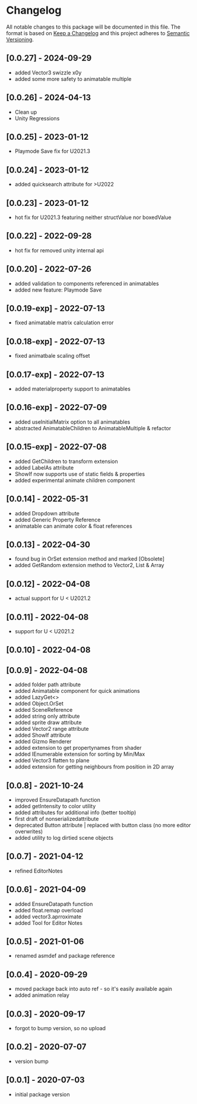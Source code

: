 # Changelog
All notable changes to this package will be documented in this file.
The format is based on [Keep a Changelog](http://keepachangelog.com/en/1.0.0/) and this project adheres to [Semantic Versioning](http://semver.org/spec/v2.0.0.html).

## [0.0.27] - 2024-09-29
- added Vector3 swizzle x0y
- added some more safety to animatable multiple 

## [0.0.26] - 2024-04-13
- Clean up
- Unity Regressions

## [0.0.25] - 2023-01-12
- Playmode Save fix for U2021.3

## [0.0.24] - 2023-01-12
- added quicksearch attribute for >U2022

## [0.0.23] - 2023-01-12
- hot fix for U2021.3 featuring neither structValue nor boxedValue

## [0.0.22] - 2022-09-28
- hot fix for removed unity internal api

## [0.0.20] - 2022-07-26
- added validation to components referenced in animatables
- added new feature: Playmode Save

## [0.0.19-exp] - 2022-07-13
- fixed animatable matrix calculation error

## [0.0.18-exp] - 2022-07-13
- fixed animatbale scaling offset

## [0.0.17-exp] - 2022-07-13
- added materialproperty support to animatables

## [0.0.16-exp] - 2022-07-09
- added useInitialMatrix option to all animatables
- abstracted AnimatableChildren to AnimatableMultiple & refactor

## [0.0.15-exp] - 2022-07-08
- added GetChildren to transform extension
- added LabelAs attribute
- ShowIf now supports use of static fields & properties
- added experimental animate children component

## [0.0.14] - 2022-05-31
- added Dropdown attribute
- added Generic Property Reference
- animatable can animate color & float references

## [0.0.13] - 2022-04-30
- found bug in OrSet extension method and marked [Obsolete]
- added GetRandom extension method to Vector2, List & Array

## [0.0.12] - 2022-04-08
- actual support for U < U2021.2

## [0.0.11] - 2022-04-08
- support for U < U2021.2

## [0.0.10] - 2022-04-08

## [0.0.9] - 2022-04-08
- added folder path attribute
- added Animatable component for quick animations
- added LazyGet<>
- added Object.OrSet
- added SceneReference
- added string only attribute
- added sprite draw attribute
- added Vector2 range attribute
- added ShowIf attribute
- added Gizmo Renderer
- added extension to get propertynames from shader
- added IEnumerable extension for sorting by Min/Max
- added Vector3 flatten to plane
- added extension for getting neighbours from position in 2D array

## [0.0.8] - 2021-10-24
- improved EnsureDatapath function
- added getIntensity to color utility
- added attributes for additional info (better tooltip)
- first draft of nonserializedattribute
- deprecated Button attribute | replaced with button class (no more editor overwrites)
- added utility to log dirtied scene objects

## [0.0.7] - 2021-04-12
- refined EditorNotes

## [0.0.6] - 2021-04-09
- added EnsureDatapath function
- added float.remap overload
- added vector3.aprroximate
- added Tool for Editor Notes

## [0.0.5] - 2021-01-06
- renamed asmdef and package reference

## [0.0.4] - 2020-09-29
- moved package back into auto ref - so it's easily available again
- added animation relay

## [0.0.3] - 2020-09-17
- forgot to bump version, so no upload

## [0.0.2] - 2020-07-07
- version bump

## [0.0.1] - 2020-07-03
- initial package version